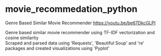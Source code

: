 # movie_recommedation_python
Genre Based Similar Movie Recommender
https://youtu.be/be67DkcGLPI

Genre based similar movie recommender using TF-IDF vectorization and cosine similarity\
Scraped and parsed data using 'Requests', 'Beautiful Soup' and 're' packages and created visualizations using 'Pyplot'
